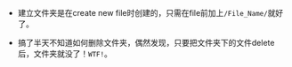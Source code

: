 * 建立文件夹是在create new file时创建的，只需在file前加上`/File_Name/`就好了。

* 搞了半天不知道如何删除文件夹，偶然发现，只要把文件夹下的文件delete后，文件夹就没了！`WTF!`。
